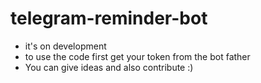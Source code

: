 # telegram-reminder-bot
- it's on development
- to use the code first get your token from the bot father
- You can give ideas and also contribute :)
